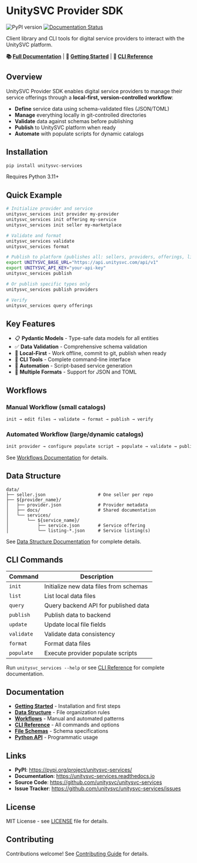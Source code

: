 # UnitySVC Provider SDK

![PyPI version](https://img.shields.io/pypi/v/unitysvc-services.svg)
[![Documentation Status](https://readthedocs.org/projects/unitysvc-services/badge/?version=latest)](https://unitysvc-services.readthedocs.io/en/latest/?version=latest)

Client library and CLI tools for digital service providers to interact with the UnitySVC platform.

**📚 [Full Documentation](https://unitysvc-services.readthedocs.io)** | **🚀 [Getting Started](https://unitysvc-services.readthedocs.io/en/latest/getting-started/)** | **📖 [CLI Reference](https://unitysvc-services.readthedocs.io/en/latest/cli-reference/)**

## Overview

UnitySVC Provider SDK enables digital service providers to manage their service offerings through a **local-first, version-controlled workflow**:

-   **Define** service data using schema-validated files (JSON/TOML)
-   **Manage** everything locally in git-controlled directories
-   **Validate** data against schemas before publishing
-   **Publish** to UnitySVC platform when ready
-   **Automate** with populate scripts for dynamic catalogs

## Installation

```bash
pip install unitysvc-services
```

Requires Python 3.11+

## Quick Example

```bash
# Initialize provider and service
unitysvc_services init provider my-provider
unitysvc_services init offering my-service
unitysvc_services init seller my-marketplace

# Validate and format
unitysvc_services validate
unitysvc_services format

# Publish to platform (publishes all: sellers, providers, offerings, listings)
export UNITYSVC_BASE_URL="https://api.unitysvc.com/api/v1"
export UNITYSVC_API_KEY="your-api-key"
unitysvc_services publish

# Or publish specific types only
unitysvc_services publish providers

# Verify
unitysvc_services query offerings
```

## Key Features

-   📋 **Pydantic Models** - Type-safe data models for all entities
-   ✅ **Data Validation** - Comprehensive schema validation
-   🔄 **Local-First** - Work offline, commit to git, publish when ready
-   🚀 **CLI Tools** - Complete command-line interface
-   🤖 **Automation** - Script-based service generation
-   📝 **Multiple Formats** - Support for JSON and TOML

## Workflows

### Manual Workflow (small catalogs)

```bash
init → edit files → validate → format → publish → verify
```

### Automated Workflow (large/dynamic catalogs)

```bash
init provider → configure populate script → populate → validate → publish
```

See [Workflows Documentation](https://unitysvc-services.readthedocs.io/en/latest/workflows/) for details.

## Data Structure

```
data/
├── seller.json                    # One seller per repo
├── ${provider_name}/
│   ├── provider.json              # Provider metadata
│   ├── docs/                      # Shared documentation
│   └── services/
│       └── ${service_name}/
│           ├── service.json       # Service offering
│           └── listing-*.json     # Service listing(s)
```

See [Data Structure Documentation](https://unitysvc-services.readthedocs.io/en/latest/data-structure/) for complete details.

## CLI Commands

| Command    | Description                            |
| ---------- | -------------------------------------- |
| `init`     | Initialize new data files from schemas |
| `list`     | List local data files                  |
| `query`    | Query backend API for published data   |
| `publish`  | Publish data to backend                |
| `update`   | Update local file fields               |
| `validate` | Validate data consistency              |
| `format`   | Format data files                      |
| `populate` | Execute provider populate scripts      |

Run `unitysvc_services --help` or see [CLI Reference](https://unitysvc-services.readthedocs.io/en/latest/cli-reference/) for complete documentation.

## Documentation

-   **[Getting Started](https://unitysvc-services.readthedocs.io/en/latest/getting-started/)** - Installation and first steps
-   **[Data Structure](https://unitysvc-services.readthedocs.io/en/latest/data-structure/)** - File organization rules
-   **[Workflows](https://unitysvc-services.readthedocs.io/en/latest/workflows/)** - Manual and automated patterns
-   **[CLI Reference](https://unitysvc-services.readthedocs.io/en/latest/cli-reference/)** - All commands and options
-   **[File Schemas](https://unitysvc-services.readthedocs.io/en/latest/file-schemas/)** - Schema specifications
-   **[Python API](https://unitysvc-services.readthedocs.io/en/latest/api-reference/)** - Programmatic usage

## Links

-   **PyPI**: https://pypi.org/project/unitysvc-services/
-   **Documentation**: https://unitysvc-services.readthedocs.io
-   **Source Code**: https://github.com/unitysvc/unitysvc-services
-   **Issue Tracker**: https://github.com/unitysvc/unitysvc-services/issues

## License

MIT License - see [LICENSE](LICENSE) file for details.

## Contributing

Contributions welcome! See [Contributing Guide](https://unitysvc-services.readthedocs.io/en/latest/contributing/) for details.
